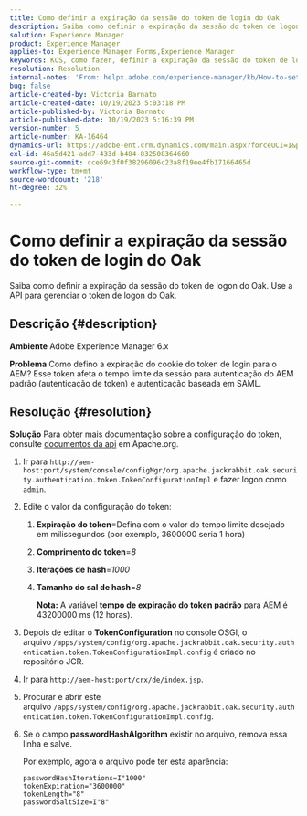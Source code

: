 ```yaml
---
title: Como definir a expiração da sessão do token de login do Oak
description: Saiba como definir a expiração da sessão do token de logon do Oak. Esse token afeta a autenticação AEM.
solution: Experience Manager
product: Experience Manager
applies-to: Experience Manager Forms,Experience Manager
keywords: KCS, como fazer, definir a expiração da sessão do token de logon do Oak, AEM, Adobe Experience Manager, Adobe Experience Manager Forms
resolution: Resolution
internal-notes: 'From: helpx.adobe.com/experience-manager/kb/How-to-set-token-session-expiration-AEM.html'
bug: false
article-created-by: Victoria Barnato
article-created-date: 10/19/2023 5:03:18 PM
article-published-by: Victoria Barnato
article-published-date: 10/19/2023 5:16:39 PM
version-number: 5
article-number: KA-16464
dynamics-url: https://adobe-ent.crm.dynamics.com/main.aspx?forceUCI=1&pagetype=entityrecord&etn=knowledgearticle&id=2dfaf161-a16e-ee11-8df0-6045bd006793
exl-id: 46a5d421-add7-433d-b484-832508364660
source-git-commit: cce69c3f0f38296096c23a8f19ee4fb17166465d
workflow-type: tm+mt
source-wordcount: '218'
ht-degree: 32%

---
```


# Como definir a expiração da sessão do token de login do Oak


Saiba como definir a expiração da sessão do token de logon do Oak. Use a API para gerenciar o token de logon do Oak.

## Descrição {#description}


<b>Ambiente</b>
Adobe Experience Manager 6.x

<b>Problema</b>
Como defino a expiração do cookie do token de login para o AEM?
Esse token afeta o tempo limite da sessão para autenticação do AEM padrão (autenticação de token) e autenticação baseada em SAML.






## Resolução {#resolution}


<b>Solução</b>
Para obter mais documentação sobre a configuração do token, consulte [documentos da api](https://jackrabbit.apache.org/oak/docs/apidocs/org/apache/jackrabbit/oak/security/authentication/token/TokenConfigurationImpl.html) em Apache.org.

1. Ir para `http://aem-host:port/system/console/configMgr/org.apache.jackrabbit.oak.security.authentication.token.TokenConfigurationImpl` e fazer logon como `admin`.
2. Edite o valor da configuração do token:

   1. <b>Expiração do token</b>=Defina com o valor do tempo limite desejado em milissegundos (por exemplo, 3600000 seria 1 hora)
   2. <b>Comprimento do token</b>=*8*
   3. <b>Iterações de hash</b>=*1000*
   4. <b>Tamanho do sal de hash</b>=*8*

      <b>Nota:</b> A variável <b>tempo de expiração do token padrão</b> para AEM é 43200000 ms (12 horas).
3. Depois de editar o <b>TokenConfiguration</b> no console OSGI, o arquivo<b> </b>`/apps/system/config/org.apache.jackrabbit.oak.security.authentication.token.TokenConfigurationImpl.config`<b> </b>é criado no repositório JCR.
4. Ir para `http://aem-host:port/crx/de/index.jsp`.
5. Procurar e abrir este arquivo `/apps/system/config/org.apache.jackrabbit.oak.security.authentication.token.TokenConfigurationImpl.config`.
6. Se o campo <b>passwordHashAlgorithm</b> existir no arquivo, remova essa linha e salve.

   Por exemplo, agora o arquivo pode ter esta aparência:


   ```
   passwordHashIterations=I"1000"
   tokenExpiration="3600000"
   tokenLength="8"
   passwordSaltSize=I"8"
   ```
